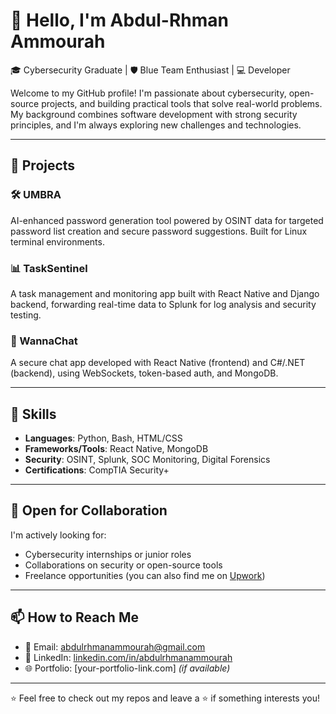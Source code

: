 # 👋 Hello, I'm Abdul-Rhman Ammourah

🎓 Cybersecurity Graduate | 🛡️ Blue Team Enthusiast | 💻 Developer

Welcome to my GitHub profile! I'm passionate about cybersecurity, open-source projects, and building practical tools that solve real-world problems. My background combines software development with strong security principles, and I'm always exploring new challenges and technologies.

---

## 🔧 Projects

### 🛠 UMBRA
AI-enhanced password generation tool powered by OSINT data for targeted password list creation and secure password suggestions. Built for Linux terminal environments.

### 📊 TaskSentinel
A task management and monitoring app built with React Native and Django backend, forwarding real-time data to Splunk for log analysis and security testing.

### 💬 WannaChat
A secure chat app developed with React Native (frontend) and C#/.NET (backend), using WebSockets, token-based auth, and MongoDB.

---

## 🧠 Skills

- **Languages**: Python, Bash, HTML/CSS
- **Frameworks/Tools**: React Native, MongoDB
- **Security**: OSINT, Splunk, SOC Monitoring, Digital Forensics
- **Certifications**: CompTIA Security+

---

## 💼 Open for Collaboration

I'm actively looking for:
- Cybersecurity internships or junior roles
- Collaborations on security or open-source tools
- Freelance opportunities (you can also find me on [Upwork](https://www.upwork.com/freelancers/~017a32f623a19ad6b0))

---

## 📫 How to Reach Me

- 📧 Email: abdulrhmanammourah@gmail.com
- 🔗 LinkedIn: [linkedin.com/in/abdulrhmanammourah](https://www.linkedin.com/in/abdulrhmanammourah/)
- 🌐 Portfolio: [your-portfolio-link.com] *(if available)*

---

⭐️ Feel free to check out my repos and leave a ⭐️ if something interests you!

